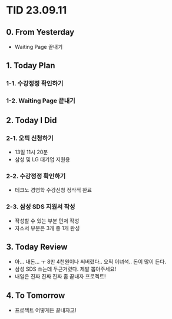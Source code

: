# TID 23.09.11

## 0. From Yesterday

- Waiting Page 끝내기

## 1. Today Plan

### 1-1. 수강정정 확인하기

### 1-2. Waiting Page 끝내기

## 2. Today I Did

### 2-1. 오픽 신청하기

- 13일 11시 20분
- 삼성 및 LG 대기업 지원용

### 2-2. 수강정정 확인하기

- 테크노 경영학 수강신청 정삭적 완료

### 2-3. 삼성 SDS 지원서 작성

- 작성할 수 있는 부분 먼저 작성
- 자소서 부분은 3개 중 1개 완성

## 3. Today Review

- 아… 내돈… ㅜ 8만 4천원이나 써버렸다.. 오픽 이녀석.. 돈이 많이 든다.
- 삼성 SDS 쓰는데 두근거렸다. 제발 뽑아주세요!
- 내일은 진짜 진짜 진짜 좀 끝내자 프로젝트!

## 4. To Tomorrow

- 프로젝트 어떻게든 끝내자고!
